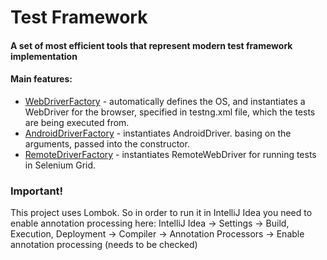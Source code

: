 # Test Framework
#### A set of most efficient tools that represent modern test framework implementation
#### Main features:
- [WebDriverFactory](https://github.com/PavloBida/test-framework/blob/master/src/main/java/common/WebDriverFactory.java) - automatically defines the OS, and instantiates a WebDriver for the browser, specified in testng.xml file, which the tests are being executed from.
- [AndroidDriverFactory](https://github.com/PavloBida/test-framework/blob/master/src/main/java/common/AndroidDriverFactory.java) - instantiates AndroidDriver. basing on the arguments, passed into the constructor.
- [RemoteDriverFactory](https://github.com/PavloBida/test-framework/blob/master/src/main/java/common/RemoteDriverFactory.java) - instantiates RemoteWebDriver for running tests in Selenium Grid.

### Important!
This project uses Lombok. So in order to run it in IntelliJ Idea you need to enable annotation processing here:
IntelliJ Idea -> Settings -> Build, Execution, Deployment -> Compiler -> Annotation Processors -> 
Enable annotation processing (needs to be checked)